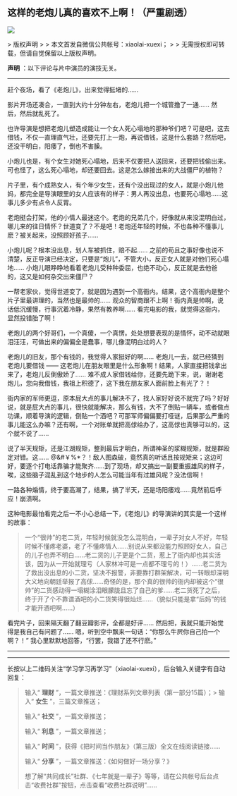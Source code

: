 ## 这样的老炮儿真的喜欢不上啊！（严重剧透）
 ![](http://mmbiz.qpic.cn/mmbiz/BDcu2rMySicptKt1nx2TaXXSuxN6qwR20PEdJLWAwiaLsgk3IPrvCsowltrEshBzWCKsIVxia0bRXylVtwMYbH8ibQ/640?wx_fmt=jpeg&wxfrom=5)
<head><meta http-equiv="Content-Type" content="text/html; charset=utf-8"></head>
> 版权声明
> 
> 本文首发自微信公共帐号：xiaolai-xuexi；
> 
> 无需授权即可转载，但请自觉保留以上版权声明。

**声明** ：以下评论与片中演员的演技无关。

* * *

赶个夜场，看了《老炮儿》，出来觉得挺堵的……

影片开场还凑合，一直到大约十分钟左右，老炮儿把一个城管撸了一通…… 然后，然后就乱死了。

也许导演是想把老炮儿塑造成能让一个女人死心塌地的那种爷们吧？可是吧，这去借钱，不仅一直理直气壮，还要先打上一炮，再说借钱，这是什么套路？然后吧，还没干明白，阳痿了，倒也不害臊。

小炮儿也是，有个女生对她死心塌地，后来不仅要把人送回来，还要把钱偷出来。可也怪了，这么死心塌地，却还要回去。这是怎么嫁接出来的大战僵尸的植物？

片子里，有个成熟女人，有个年少女生，还有个没出现过的女人，就是小炮儿他妈，都完全是导演眼里的女人应该有的样子：男人再没出息，也要死心塌地……这事儿多少有点令人反胃。

老炮挺会打架，他的小情人最迷这个。老炮的兄弟几个，好像就从来没混明白过，哪儿来的往日情怀？世道变了？不是吧！老炮还年轻的时候，不也各种不懂事儿麽？被关起来，没照顾好孩子……

小炮儿呢？根本没出息，划人车被抓住，赔不起…… 之前的苟且之事好像也说不清楚，反正导演已经决定，只要是“炮儿”，不管大小，反正女人就是对他们死心塌地…… 小炮儿眼睁睁地看着老炮儿受种种委屈，也绝不动心，反正就是去他爸的，这又是如何杂交出来僵尸？

一帮老家伙，觉得世道变了，就是因为遇到一个高衙内。结果，这个高衙内是整个片子里最讲理的，当然也是最帅的…… 观众的智商跟不上啊！衙内真是帅啊，说话低沉缓慢，行事沉着冷静，果然有教养啊…… 看完电影的我，就觉得这衙内，显然投错胎了啊！



老炮儿的两个好哥们，一个真傻，一个真愣。处处想要表现的是情怀，动不动就眼泪汪汪，可做出来的偏偏全是蠢事，哪儿像混明白过的人？

老炮儿的旧友，那个有钱的，我觉得人家挺好的啊…… 老炮儿一去，就已经猜到老炮儿要借钱 —— 这老炮儿在朋友眼里是什么形象啊！结果，人家直接把钱拿出来了，老炮儿反倒傲娇了…… 难不成人家借钱给你，还要先跪下来，说，谢谢老炮儿，您向我借钱，我祖上积德了，这下我在朋友家人面前脸上有光了？！

衙内家的军师更逗，原本屁大点的事儿解决不了，找人家好好说不就完了吗？好好说，就是屁大点的事儿，很快就能解决，那么有钱，大不了倒贴一辆车，或者做点功课，顺着导演的逻辑，倒贴一个酒吧？可那军师偏偏要打哑谜，后果那么严重的事儿能这么办嘛？还有啊，一个对账单就把高俅给办了，这高俅也真够可以的，这个就不说了……

说了半天规矩，还是江湖规矩，整到最后才明白，所谓神圣的浆糊规矩，就是群殴定对错。这…… @&#￥%\*？！敌人图森破，竟然真的听话且按规矩来；这边可好，要逐个打电话靠骗才能聚齐……到了现场，却又搞出一副要重振雄风的样子，唉，这些脑子混乱到这个地步的人怎么可能当年有过雄风呢？没法信啊！

一路各种煽情，终于要高潮了，结果，搞了半天，还是场阳痿戏……竟然前后呼应！崩溃啊。

这种电影最怕看完之后一不小心总结一下，《老炮儿》的导演讲的其实是一个这样的故事：

> 一个“很帅”的老二货，年轻时候就没怎么混明白，一辈子对女人不好，年轻时候不懂疼老婆，老了不懂疼情人……别说从来都没能力照顾好女人，自己的儿子也弄不明白……老二货的儿子更是个二货，惹上了衙内却也其实活该，因为从一开始就理亏（人家林冲可是一点都不理亏的！）……老二货为了救出没出息的小二货，坚决不报警，非要靠打群架解决，可一转眼却深明大义地向朝廷举报了高俅……奇怪的是，那个真的很帅的衙内却被这个“很帅”的二货感动得一塌糊涂泪眼朦胧且忘了自己的爹……老二货死了之后，终于开了个不靠谱酒吧的小二货笑得很灿烂……（貌似只能是拿“后妈”的钱才能开酒吧啊……）

看完片子，回来隔天翻了翻豆瓣影评，全都是好评…… 然后把，我就只能开始觉得是我自己有问题了…… 嗯，听到空中飘来一句话：“你那么牛屄你自己拍一个啊？！” 我心里默默地回答，“行罢，我错了还不行麽。”

* * *



* * *

长按以上二维码关注“学习学习再学习”（xiaolai-xuexi），后台输入关键字有自动回复：

> 输入“ **理财** ”，一篇文章推送：《理财系列文章列表（第一部分15篇）；> 输入“ **女生** ”，三篇文章推送；
> 
> 输入“ **社交** ”，一篇文章推送；
> 
> 输入“ **利息** ”，一篇文章推送；
> 
> 输入“ **时间** ”，获得《把时间当作朋友》（第三版）全文在线阅读链接……
> 
> 输入“ **分享** ”，一篇文章推送：《如何做好一场分享？》
> 
> 想了解“共同成长”社群、《七年就是一辈子》等等，请在公共帐号后台点击“收费社群”按钮，点击查看“收费社群说明”……

